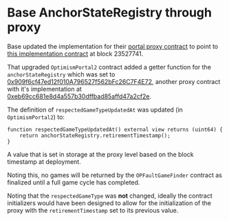 # Base AnchorStateRegistry through proxy

Base updated the implementation for their [portal proxy contract](https://etherscan.io/address/0x49048044D57e1C92A77f79988d21Fa8fAF74E97e#readProxyContract) to point to [this implementation contract](https://etherscan.io/address/0x381e729ff983fa4bced820e7b922d79bf653b999#code) at block 23527741.

That upgraded `OptimismPortal2` contract added a getter function for the `anchorStateRegistry` which was set to [0x909f6cf47ed12f010A796527f562bFc26C7F4E72](https://etherscan.io/address/0x909f6cf47ed12f010A796527f562bFc26C7F4E72#readProxyContract), another proxy contract with it's implementation at [0xeb69cc681e8d4a557b30dffbad85affd47a2cf2e](https://etherscan.io/address/0xeb69cc681e8d4a557b30dffbad85affd47a2cf2e#code).

The definition of `respectedGameTypeUpdatedAt` was updated (in `OptimismPortal2`) to:

```
function respectedGameTypeUpdatedAt() external view returns (uint64) {
    return anchorStateRegistry.retirementTimestamp();
}
```

A value that is set in storage at the proxy level based on the block timestamp at deployment.

Noting this, no games will be returned by the `OPFaultGameFinder` contract as finalized until a full game cycle has completed.

Noting that the `respectedGameType` was **not** changed, ideally the contract initializers would have been designed to allow for the initialization of the proxy with the `retirementTimestamp` set to its previous value.